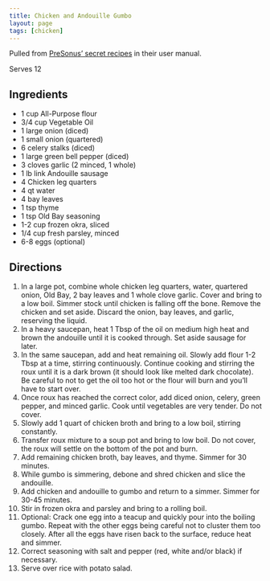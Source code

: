 ```yaml
---
title: Chicken and Andouille Gumbo
layout: page
tags: [chicken]
---
```


Pulled from [PreSonus’ secret recipes](https://www.fmicassets.com/Damroot/Original/10017/OM_2777500121_Eris-3.5_EN.pdf) in their user manual.

Serves 12

## Ingredients

- 1 cup All-Purpose flour
- 3/4 cup Vegetable Oil
- 1 large onion (diced)
- 1 small onion (quartered)
- 6 celery stalks (diced)
- 1 large green bell pepper (diced)
- 3 cloves garlic (2 minced, 1 whole)
- 1 lb link Andouille sausage
- 4 Chicken leg quarters
- 4 qt water
- 4 bay leaves
- 1 tsp thyme
- 1 tsp Old Bay seasoning
- 1-2 cup frozen okra, sliced
- 1/4 cup fresh parsley, minced
- 6-8 eggs (optional)

## Directions

1. In a large pot, combine whole chicken leg quarters, water, quartered onion, Old Bay, 2 bay leaves and 1 whole clove garlic. Cover and bring to a low boil. Simmer stock until chicken is falling off the bone. Remove the chicken and set aside. Discard the onion, bay leaves, and garlic, reserving the liquid.
2. In a heavy saucepan, heat 1 Tbsp of the oil on medium high heat and brown the andouille until it is cooked through. Set aside sausage for later.
3. In the same saucepan, add and heat remaining oil. Slowly add flour 1-2 Tbsp at a time, stirring continuously. Continue cooking and stirring the roux until it is a dark brown (it should look like melted dark chocolate). Be careful to not to get the oil too hot or the flour will burn and you’ll have to start over.
4. Once roux has reached the correct color, add diced onion, celery, green pepper, and minced garlic. Cook until vegetables are very tender. Do not cover.
5. Slowly add 1 quart of chicken broth and bring to a low boil, stirring constantly.
6. Transfer roux mixture to a soup pot and bring to low boil. Do not cover, the roux will settle on the bottom of the pot and burn.
7. Add remaining chicken broth, bay leaves, and thyme. Simmer for 30 minutes.
8. While gumbo is simmering, debone and shred chicken and slice the andouille.
9. Add chicken and andouille to gumbo and return to a simmer. Simmer for 30-45 minutes.
10. Stir in frozen okra and parsley and bring to a rolling boil.
11. Optional: Crack one egg into a teacup and quickly pour into the boiling gumbo. Repeat with the other eggs being careful not to cluster them too closely. After all the eggs have risen back to the surface, reduce heat and simmer.
12. Correct seasoning with salt and pepper (red, white and/or black) if necessary.
13. Serve over rice with potato salad.
